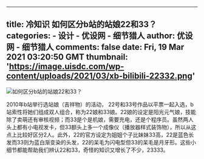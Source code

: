 
---
title: 冷知识 如何区分b站的站娘22和33？
categories: 
    - 设计
    - 优设网 - 细节猎人
author: 优设网 - 细节猎人
comments: false
date: Fri, 19 Mar 2021 03:20:50 GMT
thumbnail: 'https://image.uisdc.com/wp-content/uploads/2021/03/xb-bilibili-22332.png'
---

<div>   
<i class="thumb " style="background-image:url(https://image.uisdc.com/wp-content/uploads/2021/03/xb-bilibili-22332.png)"></i><img src="https://image.uisdc.com/wp-content/uploads/2021/03/xb-bilibili-22332.png" alt="如何区分b站的站娘22和33？" referrerpolicy="no-referrer">

<p>2010年b站举行选站娘（吉祥物）的活动， 22号和33号作品以平票一起入选，b站索性将她们组成双人组合，称为22娘和33娘。22娘的设定是阳光元气娘，技能除了卖萌还有审核视频；而33是个是机娘，需要充电，还是个程序员。虽然两人头上都有小电视发卡，但33额头上多一个成像仪（播放器样式装饰物），所以从这点上比较好区分2人。此外，22的官方设定为姐姐个子比妹妹33高，22是蓝色长发而33则为蓝白渐变染的头发，22的呆毛为闪电型但33的呆毛是月牙形。这些小细节都能帮助我们辨认22和33，奇怪的知识又增长了不少，23333。</p>
  
</div>
            
